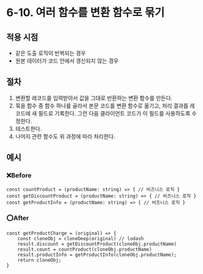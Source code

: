 # 6-10. 여러 함수를 변환 함수로 묶기



## 적용 시점 

- 같은 도출 로직이 반복되는 경우
- 원본 데이터가 코드 안에서 갱신되지 않는 경우



## 절차

1. 변환할 레코드를 입력받아서 값을 그대로 반환하는 변환 함수를 만든다.
2. 묶을 함수 중 함수 하나를 골라서 본문 코드를 변환 함수로 옮기고, 처리 결과를 레코드에 새 필드로 기록한다. 그런 다음 클라이언트 코드가 이 필드를 사용하도록 수정한다.
3. 테스트한다.
4. 나머지 관련 함수도 위 과정에 따라 처리한다.



## 예시

### ❌Before

```tsx
const countProduct = (productName: string) => { // 비즈니스 로직 }
const getDiscountProduct = (productName: string) => { // 비즈니스 로직 }
const getProductInfo = (productName: string) => { // 비즈니스 로직 }
```

### ⭕After

```tsx
const getProductCharge = (original) => {
	const cloneObj = cloneDeep(original) // lodash
	result.discount = getDiscountProduct(cloneObj.productName) 
	result.count = countProduct(cloneObj.productName)
	result.productInfo = getProductInfo(cloneObj.productName);
	return cloneObj;
}
```

